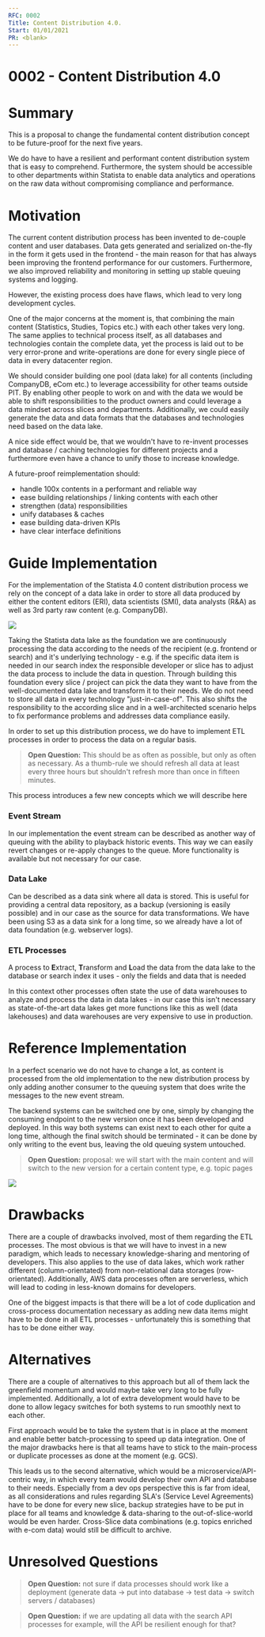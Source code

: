 ```yaml
---
RFC: 0002
Title: Content Distribution 4.0.
Start: 01/01/2021
PR: <blank>
---
```


# 0002 - Content Distribution 4.0

# Summary
This is a proposal to change the fundamental content distribution concept to be future-proof for the next five years. 

We do have to have a resilient and performant content distribution system that is easy to comprehend. Furthermore, the system should be accessible to other departments within Statista to enable data analytics and operations on the raw data without compromising compliance and performance. 

# Motivation

The current content distribution process has been invented to de-couple content and user databases. Data gets generated and serialized on-the-fly in the form it gets used in the frontend - the main reason for that has always been improving the frontend performance for our customers. Furthermore, we also improved reliability and monitoring in setting up stable queuing systems and logging. 

However, the existing process does have flaws, which lead to very long development cycles. 

One of the major concerns at the moment is, that combining the main content (Statistics, Studies, Topics etc.) with each other takes very long. The same applies to technical process itself, as all databases and technologies contain the complete data, yet the process is laid out to be very error-prone and write-operations are done for every single piece of data in every datacenter region. 

We should consider building one pool (data lake) for all contents (including CompanyDB, eCom etc.) to leverage accessibility for other teams outside PIT. By enabling other people to work on and with the data we would be able to shift responsibilities to the product owners and could leverage a data mindset across slices and departments. Additionally, we could easily generate the data and data formats that the databases and technologies need based on the data lake.

A nice side effect would be, that we wouldn't have to re-invent processes and database / caching technologies for different projects and a furthermore even have a chance to unify those to increase knowledge.

A future-proof reimplementation should:

* handle 100x contents in a performant and reliable way
* ease building relationships / linking contents with each other
* strengthen (data) responsibilities
* unify databases & caches
* ease building data-driven KPIs
* have clear interface definitions

# Guide Implementation

For the implementation of the Statista 4.0 content distribution process we rely on the concept of a data lake in order to store all data produced by either the content editors (ERI), data scientists (SMI), data analysts (R&A) as well as 3rd party raw content (e.g. CompanyDB).

<img src="0002-content-distribution-40-context.png" />

Taking the Statista data lake as the foundation we are continuously processing the data according to the needs of the recipient (e.g. frontend or search) and it's underlying technology - e.g. if the specific data item is needed in our search index the responsible developer or slice has to adjust the data process to include the data in question. Through building this foundation every slice / project can pick the data they want to have from the well-documented data lake and transform it to their needs. We do not need to store all data in every technology "just-in-case-of". This also shifts the responsibility to the according slice and in a well-architected scenario helps to fix performance problems and addresses data compliance easily. 

In order to set up this distribution process, we do have to implement ETL processes in order to process the data on a regular basis.
> **Open Question:** This should be as often as possible, but only as often as necessary. As a thumb-rule we should refresh all data at least every three hours but shouldn't refresh more than once in fifteen minutes.

This process introduces a few new concepts which we will describe here
### Event Stream

In our implementation the event stream can be described as another way of queuing with the ability to playback historic events. This way we can easily revert changes or re-apply changes to the queue. More functionality is available but not necessary for our case.

### Data Lake

Can be described as a data sink where all data is stored. This is useful for providing a central data repository, as a backup (versioning is easily possible) and in our case as the source for data transformations. We have been using S3 as a data sink for a long time, so we already have a lot of data foundation (e.g. webserver logs). 

### ETL Processes

A process to **E**xtract, **T**ransform and **L**oad the data from the data lake to the database or search index it uses - only the fields and data that is needed

In this context other processes often state the use of data warehouses to analyze and process the data in data lakes - in our case this isn't necessary as state-of-the-art data lakes get more functions like this as well (data lakehouses) and data warehouses are very expensive to use in production.  

# Reference Implementation
In a perfect scenario we do not have to change a lot, as content is processed from the old implementation to the new distribution process by only adding another consumer to the queuing system that does write the messages to the new event stream.

The backend systems can be switched one by one, simply by changing the consuming endpoint to the new version once it has been developed and deployed. In this way both systems can exist next to each other for quite a long time, although the final switch should be terminated - it can be done by only writing to the event bus, leaving the old queuing system untouched.

> **Open Question:** proposal: we will start with the main content and will switch to the new version for a certain content type, e.g. topic pages

<img src="0002-content-distribution-40-container.png" />

# Drawbacks
There are a couple of drawbacks involved, most of them regarding the ETL processes. The most obvious is that we will have to invest in a new paradigm, which leads to necessary knowledge-sharing and mentoring of developers. This also applies to the use of data lakes, which work rather different (column-orientated) from non-relational data storages (row-orientated). Additionally, AWS data processes often are serverless, which will lead to coding in less-known domains for developers. 

One of the biggest impacts is that there will be a lot of code duplication and cross-process documentation necessary as adding new data items might have to be done in all ETL processes - unfortunately this is something that has to be done either way.


# Alternatives

There are a couple of alternatives to this approach but all of them lack the greenfield momentum and would maybe take very long to be fully implemented. Additionally, a lot of extra development would have to be done to allow legacy switches for both systems to run smoothly next to each other. 

First approach would be to take the system that is in place at the moment and enable better batch-processing to speed up data integration. One of the major drawbacks here is that all teams have to stick to the main-process or duplicate processes as done at the moment (e.g. GCS). 

This leads us to the second alternative, which would be a microservice/API-centric way, in which every team would develop their own API and database to their needs. Especially from a dev ops perspective this is far from ideal, as all considerations and rules regarding SLA's (Service Level Agreements) have to be done for every new slice, backup strategies have to be put in place for all teams and knowledge & data-sharing to the out-of-slice-world would be even harder. Cross-Slice data combinations (e.g. topics enriched with e-com data) would still be difficult to archive. 

# Unresolved Questions

> **Open Question:** not sure if data processes should work like a deployment (generate data -> put into database -> test data -> switch servers / databases)

> **Open Question:** if we are updating all data with the search API processes for example, will the API be resilient enough for that? 
